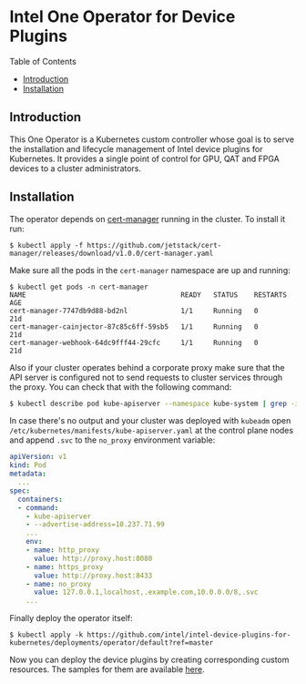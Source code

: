 # Intel One Operator for Device Plugins

Table of Contents

* [Introduction](#introduction)
* [Installation](#installation)

## Introduction

This One Operator is a Kubernetes custom controller whose goal is to serve the
installation and lifecycle management of Intel device plugins for Kubernetes.
It provides a single point of control for GPU, QAT and FPGA devices to a cluster
administrators.

## Installation

The operator depends on [cert-manager](https://cert-manager.io/) running in the cluster.
To install it run:

```
$ kubectl apply -f https://github.com/jetstack/cert-manager/releases/download/v1.0.0/cert-manager.yaml
```

Make sure all the pods in the `cert-manager` namespace are up and running:

```
$ kubectl get pods -n cert-manager
NAME                                      READY   STATUS    RESTARTS   AGE
cert-manager-7747db9d88-bd2nl             1/1     Running   0          21d
cert-manager-cainjector-87c85c6ff-59sb5   1/1     Running   0          21d
cert-manager-webhook-64dc9fff44-29cfc     1/1     Running   0          21d
```

Also if your cluster operates behind a corporate proxy make sure that the API
server is configured not to send requests to cluster services through the
proxy. You can check that with the following command:

```bash
$ kubectl describe pod kube-apiserver --namespace kube-system | grep -i no_proxy | grep "\.svc"
```

In case there's no output and your cluster was deployed with `kubeadm` open
`/etc/kubernetes/manifests/kube-apiserver.yaml` at the control plane nodes and
append `.svc` to the `no_proxy` environment variable:

```yaml
apiVersion: v1
kind: Pod
metadata:
  ...
spec:
  containers:
  - command:
    - kube-apiserver
    - --advertise-address=10.237.71.99
    ...
    env:
    - name: http_proxy
      value: http://proxy.host:8080
    - name: https_proxy
      value: http://proxy.host:8433
    - name: no_proxy
      value: 127.0.0.1,localhost,.example.com,10.0.0.0/8,.svc
    ...
```

Finally deploy the operator itself:

```
$ kubectl apply -k https://github.com/intel/intel-device-plugins-for-kubernetes/deployments/operator/default?ref=master
```

Now you can deploy the device plugins by creating corresponding custom resources.
The samples for them are available [here](/deployments/operator/samples/).
